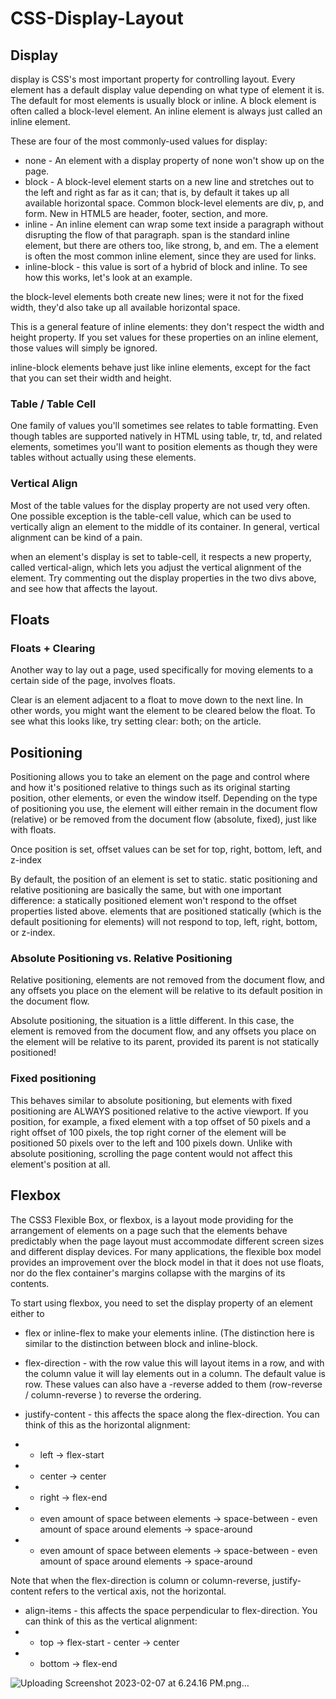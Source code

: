 # CSS-Display-Layout

## Display

display is CSS's most important property for controlling layout. Every element has a default display value depending on what type of element it is. The default for most elements is usually block or inline. A block element is often called a block-level element. An inline element is always just called an inline element.

These are four of the most commonly-used values for display:

- none - An element with a display property of none won't show up on the page.
- block - A block-level element starts on a new line and stretches out to the left and right as far as it
can; that is, by default it takes up all available horizontal space. Common block-level elements are div, p, and form. New in HTML5 are header, footer, section, and more.
- inline - An inline element can wrap some text inside a paragraph without disrupting the flow of that paragraph. span is the standard inline element, but there are others too, like strong, b, and em. The a element is often the most common inline element, since they are used for links. 
- inline-block - this value is sort of a hybrid of block and inline. To see how this works, let's look at an example.

the block-level elements both create new lines; were it not for the fixed width, they'd also take up all available horizontal space.

This is a general feature of inline elements: they don't respect the width and height property. If you set values for these properties on an inline element, those values will simply be ignored.

inline-block elements behave just like inline elements, except for the fact that you can set their width and height.

### Table / Table Cell

One family of values you'll sometimes see relates to table
formatting. Even though tables are supported natively in HTML using table, tr, td, and related elements, sometimes you'll want to position elements as though they were tables without actually using
these elements.

### Vertical Align

Most of the table values for the display property are not used very often.
One possible exception is the table-cell value, which can be used to vertically align an element to the middle of its container. In general, vertical alignment can be kind of a pain.

when an element's display is set to table-cell, it respects a new property, called vertical-align, which lets you adjust the vertical alignment of the element. Try commenting out the display properties in the two divs above, and see how that affects the layout.

## Floats

### Floats + Clearing

Another way to lay out a page, used specifically for moving elements to a certain side of the page, involves floats. 

Clear is an element adjacent to a float to move down to the next line. In other words, you might want the element to be cleared below the float. To see what this looks like, try setting clear: both; on the article.

## Positioning

Positioning allows you to take an element on the page and control where and how it's positioned relative to things such as its original starting position, other elements, or even the window itself. Depending on the type of positioning you use, the element will either remain in the document flow (relative) or be removed from the document flow (absolute, fixed), just like with floats.

Once position is set, offset values can be set for top, right, bottom, left, and z-index

By default, the position of an element is set to static. static positioning and relative positioning are basically the same, but with one important difference: a statically positioned element won't respond to
the offset properties listed above. elements that are positioned statically (which is the default positioning for elements) will not respond to top, left, right, bottom, or z-index.

### Absolute Positioning vs. Relative Positioning

Relative positioning, elements are not removed from the document flow, and any offsets you place on the element will be relative to its default position in the document flow.

Absolute positioning, the situation is a little different. In this case, the element is removed from the document flow, and any offsets you place on the element will be relative to its parent, provided its parent is not statically positioned! 

### Fixed positioning

This behaves similar to absolute positioning, but elements with fixed positioning are ALWAYS positioned relative to the active viewport. If you
position, for example, a fixed element with a top offset of 50 pixels and a right offset of 100 pixels, the top right corner of the element will be positioned 50 pixels over to the left and 100 pixels down. Unlike with absolute positioning, scrolling the page content would not affect this element's position at all.

## Flexbox

The CSS3 Flexible Box, or flexbox, is a layout mode providing for the arrangement of elements on a page such that the elements behave predictably when the page layout must accommodate different screen sizes and different display devices. For many applications, the flexible box model provides an improvement over the block model in that it does not use floats, nor do the flex container's margins collapse with the margins of its contents.

To start using flexbox, you need to set the display property of an element either to 

- flex or inline-flex to make your elements inline. (The distinction here is similar to the distinction between block and inline-block.

- flex-direction - with the row value this will layout items in a row, and with the column value it will lay elements out in a column. The default value is row. These values can also have a -reverse added to them (row-reverse / column-reverse ) to reverse the ordering.

- justify-content - this affects the space along the flex-direction. You can think of this as the horizontal alignment:
- - left -> flex-start
- - center -> center
- - right -> flex-end
- - even amount of space between elements -> space-between - even amount of space around elements -> space-around
- - even amount of space between elements -> space-between - even amount of space around elements -> space-around

Note that when the flex-direction is column or column-reverse, justify-content refers to the vertical axis, not the horizontal.

- align-items - this affects the space perpendicular to flex-direction. You can think of this as the vertical alignment:
- - top -> flex-start - center -> center
- - bottom -> flex-end


![Uploading Screenshot 2023-02-07 at 6.24.16 PM.png…]()
